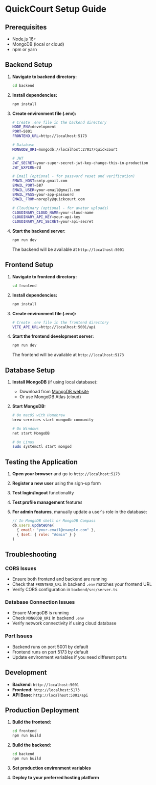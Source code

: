 # QuickCourt Setup Guide

## Prerequisites

- Node.js 16+ 
- MongoDB (local or cloud)
- npm or yarn

## Backend Setup

1. **Navigate to backend directory:**
   ```bash
   cd backend
   ```

2. **Install dependencies:**
   ```bash
   npm install
   ```

3. **Create environment file (.env):**
   ```bash
   # Create .env file in the backend directory
   NODE_ENV=development
   PORT=5001
   FRONTEND_URL=http://localhost:5173

   # Database
   MONGODB_URI=mongodb://localhost:27017/quickcourt

   # JWT
   JWT_SECRET=your-super-secret-jwt-key-change-this-in-production
   JWT_EXPIRE=7d

   # Email (optional - for password reset and verification)
   EMAIL_HOST=smtp.gmail.com
   EMAIL_PORT=587
   EMAIL_USER=your-email@gmail.com
   EMAIL_PASS=your-app-password
   EMAIL_FROM=noreply@quickcourt.com

   # Cloudinary (optional - for avatar uploads)
   CLOUDINARY_CLOUD_NAME=your-cloud-name
   CLOUDINARY_API_KEY=your-api-key
   CLOUDINARY_API_SECRET=your-api-secret
   ```

4. **Start the backend server:**
   ```bash
   npm run dev
   ```

   The backend will be available at `http://localhost:5001`

## Frontend Setup

1. **Navigate to frontend directory:**
   ```bash
   cd frontend
   ```

2. **Install dependencies:**
   ```bash
   npm install
   ```

3. **Create environment file (.env):**
   ```bash
   # Create .env file in the frontend directory
   VITE_API_URL=http://localhost:5001/api
   ```

4. **Start the frontend development server:**
   ```bash
   npm run dev
   ```

   The frontend will be available at `http://localhost:5173`

## Database Setup

1. **Install MongoDB** (if using local database):
   - Download from [MongoDB website](https://www.mongodb.com/try/download/community)
   - Or use MongoDB Atlas (cloud)

2. **Start MongoDB:**
   ```bash
   # On macOS with Homebrew
   brew services start mongodb-community

   # On Windows
   net start MongoDB

   # On Linux
   sudo systemctl start mongod
   ```

## Testing the Application

1. **Open your browser** and go to `http://localhost:5173`

2. **Register a new user** using the sign-up form

3. **Test login/logout** functionality

4. **Test profile management** features

5. **For admin features**, manually update a user's role in the database:
   ```javascript
   // In MongoDB shell or MongoDB Compass
   db.users.updateOne(
     { email: "your-email@example.com" },
     { $set: { role: "Admin" } }
   )
   ```

## Troubleshooting

### CORS Issues
- Ensure both frontend and backend are running
- Check that `FRONTEND_URL` in backend `.env` matches your frontend URL
- Verify CORS configuration in `backend/src/server.ts`

### Database Connection Issues
- Ensure MongoDB is running
- Check `MONGODB_URI` in backend `.env`
- Verify network connectivity if using cloud database

### Port Issues
- Backend runs on port 5001 by default
- Frontend runs on port 5173 by default
- Update environment variables if you need different ports

## Development

- **Backend**: `http://localhost:5001`
- **Frontend**: `http://localhost:5173`
- **API Base**: `http://localhost:5001/api`

## Production Deployment

1. **Build the frontend:**
   ```bash
   cd frontend
   npm run build
   ```

2. **Build the backend:**
   ```bash
   cd backend
   npm run build
   ```

3. **Set production environment variables**
4. **Deploy to your preferred hosting platform**
